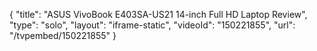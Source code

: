 {
    "title": "ASUS VivoBook E403SA-US21 14-inch Full HD Laptop Review",
    "type": "solo",
    "layout": "iframe-static",
    "videoId": "150221855",
    "url": "\/tvpembed\/150221855"
}